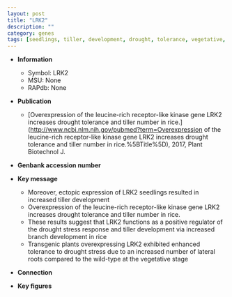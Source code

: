 ```yaml
---
layout: post
title: "LRK2"
description: ""
category: genes
tags: [seedlings, tiller, development, drought, tolerance, vegetative, drought tolerance, stress, lateral root, tiller number, drought stress, drought stress , Kinase, drought stress response, stress response]
---
```


* **Information**  
    + Symbol: LRK2  
    + MSU: None  
    + RAPdb: None  

* **Publication**  
    + [Overexpression of the leucine-rich receptor-like kinase gene LRK2 increases drought tolerance and tiller number in rice.](http://www.ncbi.nlm.nih.gov/pubmed?term=Overexpression of the leucine-rich receptor-like kinase gene LRK2 increases drought tolerance and tiller number in rice.%5BTitle%5D), 2017, Plant Biotechnol J.

* **Genbank accession number**  

* **Key message**  
    + Moreover, ectopic expression of LRK2 seedlings resulted in increased tiller development
    + Overexpression of the leucine-rich receptor-like kinase gene LRK2 increases drought tolerance and tiller number in rice.
    + These results suggest that LRK2 functions as a positive regulator of the drought stress response and tiller development via increased branch development in rice
    + Transgenic plants overexpressing LRK2 exhibited enhanced tolerance to drought stress due to an increased number of lateral roots compared to the wild-type at the vegetative stage

* **Connection**  

* **Key figures**  


